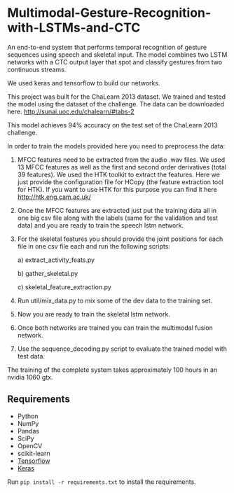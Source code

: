 # Multimodal-Gesture-Recognition-with-LSTMs-and-CTC
An end-to-end system that performs temporal recognition of gesture sequences using speech and skeletal input. The model combines two LSTM networks with a CTC output layer that spot and classify gestures from two continuous streams.

We used keras and tensorflow to build our networks.

This project was built for the ChaLearn 2013 dataset. We trained and tested the model using the dataset of the challenge. The data can be downloaded here. http://sunai.uoc.edu/chalearn/#tabs-2 

This model achieves 94% accuracy on the test set of the ChaLearn 2013 challenge.

In order to train the models provided here you need to preprocess the data:
1) MFCC features need to be extracted from the audio .wav files. We used 13 MFCC features as well as the first and second order derivatives (total 39 features). We used the HTK toolkit to extract the features. Here we just provide the configuration file for HCopy (the feature extraction tool for HTK). If you want to use HTK for this purpose you can find it here http://htk.eng.cam.ac.uk/

2) Once the MFCC features are extracted just put the training data all in one big csv file along with the labels (same for the validation and test data) and you are ready to train the speech lstm network. 

3) For the skeletal features you should provide the joint positions for each file in one csv file each and run the following scripts:

	a) extract_activity_feats.py

	b) gather_skeletal.py
	
	c) skeletal_feature_extraction.py

4) Run util/mix_data.py to mix some of the dev data to the training set.

5) Now you are ready to train the skeletal lstm network.

6) Once both networks are trained you can train the multimodal fusion network.

7) Use the sequence_decoding.py script to evaluate the trained model with test data.

The training of the complete system takes approximately 100 hours in an nvidia 1060 gtx.

## Requirements

- Python
- NumPy
- Pandas
- SciPy
- OpenCV
- scikit-learn
- [Tensorflow](https://github.com/tensorflow/tensorflow)
- [Keras](https://github.com/fchollet/keras)

Run `pip install -r requirements.txt` to install the requirements. 